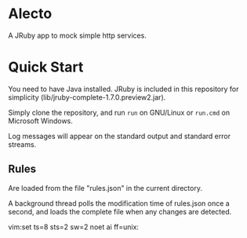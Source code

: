 # Alecto

A JRuby app to mock simple http services.

# Quick Start
You need to have Java installed. JRuby is included in this
repository for simplicity (lib/jruby-complete-1.7.0.preview2.jar).

Simply clone the repository, and run `run` on GNU/Linux or `run.cmd`
on Microsoft Windows.

Log messages will appear on the standard output and standard error
streams.


## Rules

Are loaded from the file "rules.json" in the current directory.

A background thread polls the modification time of rules.json
once a second, and loads the complete file when any changes
are detected.

 vim:set ts=8 sts=2 sw=2 noet ai ff=unix:
